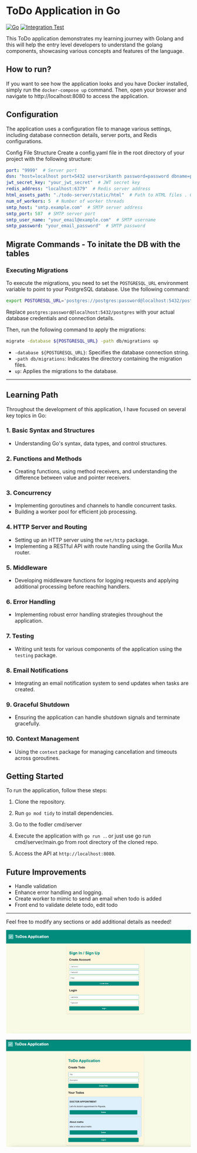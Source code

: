 # ToDo Application in Go 
[![Go](https://github.com/SrikanthBhandary/todo-server/actions/workflows/go.yml/badge.svg?branch=main)](https://github.com/SrikanthBhandary/todo-server/actions/workflows/go.yml) [![Integration Test](https://github.com/SrikanthBhandary/todo-server/actions/workflows/integration_test.yml/badge.svg)](https://github.com/SrikanthBhandary/todo-server/actions/workflows/integration_test.yml)


This ToDo application demonstrates my learning journey with Golang and this will help the entry level developers to understand the golang components, showcasing various concepts and features of the language. 

## How to run?

If you want to see how the application looks and you have Docker installed, simply run the `docker-compose up` command. Then, open your browser and navigate to http://localhost:8080 to access the application.

## Configuration
The application uses a configuration file to manage various settings, including database connection details, server ports, and Redis configurations.

Config File Structure
Create a config.yaml file in the root directory of your project with the following structure:


``` YAML
port: "9999"  # Server port
dsn: "host=localhost port=5432 user=srikanth password=password dbname=postgres sslmode=disable"  # Database connection string  
jwt_secret_key: "your_jwt_secret"  # JWT secret key
redis_address: "localhost:6379"  # Redis server address
html_assets_path: "./todo-server/static/html"  # Path to HTML files . Give the absolute path to the html templates
num_of_workers: 5  # Number of worker threads
smtp_host: "smtp.example.com"  # SMTP server address
smtp_port: 587  # SMTP server port
smtp_user_name: "your_email@example.com"  # SMTP username
smtp_password: "your_email_password"  # SMTP password
```


## Migrate Commands - To initate the DB with the tables


### Executing Migrations

To execute the migrations, you need to set the `POSTGRESQL_URL` environment variable to point to your PostgreSQL database. Use the following command:

```bash
export POSTGRESQL_URL='postgres://postgres:password@localhost:5432/postgres?sslmode=disable'
```

Replace `postgres:password@localhost:5432/postgres` with your actual database credentials and connection details.

Then, run the following command to apply the migrations:

```bash
migrate -database ${POSTGRESQL_URL} -path db/migrations up
```

- `-database ${POSTGRESQL_URL}`: Specifies the database connection string.
- `-path db/migrations`: Indicates the directory containing the migration files.
- `up`: Applies the migrations to the database.

---

## Learning Path

Throughout the development of this application, I have focused on several key topics in Go:

### 1. **Basic Syntax and Structures**
   - Understanding Go's syntax, data types, and control structures.

### 2. **Functions and Methods**
   - Creating functions, using method receivers, and understanding the difference between value and pointer receivers.

### 3. **Concurrency**
   - Implementing goroutines and channels to handle concurrent tasks.
   - Building a worker pool for efficient job processing.

### 4. **HTTP Server and Routing**
   - Setting up an HTTP server using the `net/http` package.
   - Implementing a RESTful API with route handling using the Gorilla Mux router.

### 5. **Middleware**
   - Developing middleware functions for logging requests and applying additional processing before reaching handlers.

### 6. **Error Handling**
   - Implementing robust error handling strategies throughout the application.

### 7. **Testing**
   - Writing unit tests for various components of the application using the `testing` package.

### 8. **Email Notifications**
   - Integrating an email notification system to send updates when tasks are created.

### 9. **Graceful Shutdown**
   - Ensuring the application can handle shutdown signals and terminate gracefully.

### 10. **Context Management**
   - Using the `context` package for managing cancellation and timeouts across goroutines.

## Getting Started

To run the application, follow these steps:

1. Clone the repository.
2. Run `go mod tidy` to install dependencies.
3. Go to the fodler cmd/server
4. Execute the application with `go run .`. or just use go run cmd/server/main.go from root directory of the cloned repo.

5. Access the API at `http://localhost:8080`.

## Future Improvements
- Handle validation
- Enhance error handling and logging.
- Create worker to mimic to send an email when todo is added
- Front end to validate delete todo, edit todo

---

Feel free to modify any sections or add additional details as needed!

![image](./docs/images/todo_login.png)

![image](./docs/images/todo_home.png)
